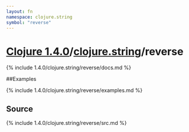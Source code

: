```yaml
---
layout: fn
namespace: clojure.string
symbol: "reverse"
---
```


# [Clojure 1.4.0](../../)/[clojure.string](../)/reverse

{% include 1.4.0/clojure.string/reverse/docs.md %}

##Examples

{% include 1.4.0/clojure.string/reverse/examples.md %}
## Source
{% include 1.4.0/clojure.string/reverse/src.md %}

